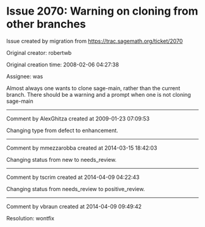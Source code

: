 # Issue 2070: Warning on cloning from other branches

Issue created by migration from https://trac.sagemath.org/ticket/2070

Original creator: robertwb

Original creation time: 2008-02-06 04:27:38

Assignee: was

Almost always one wants to clone sage-main, rather than the current branch. There should be a warning and a prompt when one is not cloning sage-main


---

Comment by AlexGhitza created at 2009-01-23 07:09:53

Changing type from defect to enhancement.


---

Comment by mmezzarobba created at 2014-03-15 18:42:03

Changing status from new to needs_review.


---

Comment by tscrim created at 2014-04-09 04:22:43

Changing status from needs_review to positive_review.


---

Comment by vbraun created at 2014-04-09 09:49:42

Resolution: wontfix
